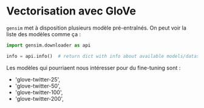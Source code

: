 # Vectorisation avec GloVe

`gensim` met à disposition plusieurs modèle pré-entraînés. On peut voir la liste des modèles comme ça :

```python
import gensim.downloader as api

info = api.info()  # return dict with info about available models/datasets
```

Les modèles qui pourriaent nous intéresser pour du fine-tuning sont : 

- 'glove-twitter-25',
- 'glove-twitter-50',
- 'glove-twitter-100',
- 'glove-twitter-200',

